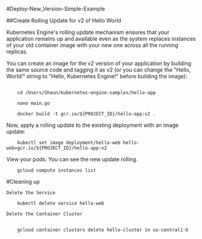 #Deploy-New_Version-Simple-Example


##Create Rolling Update for v2 of Hello World

Kubernetes Engine's rolling update mechanism ensures that your application remains up and available even as the system replaces instances of your old container image with your new one across all the running replicas.

You can create an image for the v2 version of your application by building the same source code and tagging it as v2 (or you can change the "Hello, World!" string to "Hello, Kubernetes Engine!" before building the image):

```

	cd /Users/Shaun/kubernetes-engine-samples/hello-app

	nano main.go

	docker build -t gcr.io/${PROJECT_ID}/hello-app:v2 .
```

Now, apply a rolling update to the existing deployment with an image update:

```
	kubectl set image deployment/hello-web hello-web=gcr.io/${PROJECT_ID}/hello-app:v2
```

View your pods.  You can see the new update rolling. 

```
	gcloud compute instances list

```

#Cleaning up

```
Delete the Service

	kubectl delete service hello-web

Delete the Container Cluster


	gcloud container clusters delete hello-cluster in us-central1-b


```

